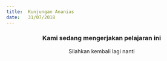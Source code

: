 ```yaml
---
title:  Kunjungan Ananias
date:   31/07/2018
---
```


### <center>Kami sedang mengerjakan pelajaran ini</center>
<center>Silahkan kembali lagi nanti</center>